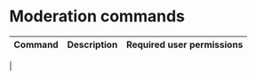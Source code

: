 # Moderation commands

| Command | Description | Required user permissions |
| :--- | :--- | :--- |
|